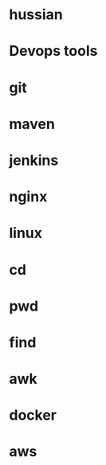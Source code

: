 # hussian
# Devops tools

# git 
# maven 
# jenkins

# nginx 
# linux
# cd 
# pwd 
# find
# awk 

# docker 
# aws
